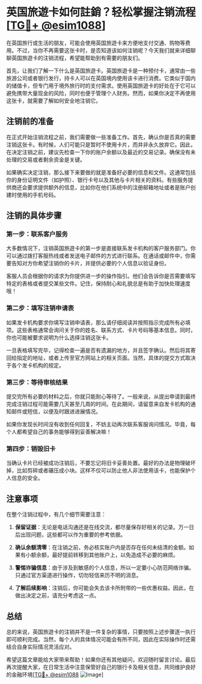 # 英国旅遊卡如何註銷？轻松掌握注销流程[[TG💪+ @esim1088](https://t.me/s/esim1088)]

在英国旅行或生活的朋友，可能会使用英国旅遊卡来方便地支付交通、购物等费用。不过，当你不再需要这张卡时，是否知道该如何注销呢？今天我们就来详细聊聊英国旅遊卡的注销流程，希望能帮助到有需要的朋友们。

首先，让我们了解一下什么是英国旅遊卡。英国旅遊卡是一种预付卡，通常由一些旅游公司或者银行发行，持卡人可以在英国境内使用该卡进行消费。它类似于国内的储值卡，但专门用于境外旅行时的支付需求。使用英国旅遊卡的好处在于它可以避免携带大量现金的风险，同时也便于管理个人财务。然而，如果你决定不再使用这张卡，就需要了解如何安全地注销它。

## 注销前的准备

在正式开始注销流程之前，我们需要做一些准备工作。首先，确认你是否真的需要注销这张卡。有时候，人们可能只是暂时不使用卡片，而并非永久放弃它。因此，在决定注销之前，建议先检查一下你的账户余额以及最近的交易记录。确保没有未处理的交易或者剩余资金是关键。

如果确实决定注销，那么接下来要做的就是准备好必要的信息和文件。这通常包括你的身份证明文件（如护照）、银行卡号以及其他与卡片相关的资料。有些服务提供商还会要求提供额外的信息，比如你在他们系统中的注册邮箱地址或者是账户创建时使用的手机号码。

## 注销的具体步骤

### 第一步：联系客户服务

大多数情况下，注销英国旅遊卡的第一步是直接联系发卡机构的客户服务部门。你可以通过拨打客服热线或者发送电子邮件的方式进行联系。在通话或邮件中，你需要告知对方你希望注销你的卡片，并提供必要的个人信息以验证身份。

客服人员会根据你的请求为你提供进一步的操作指引。他们会告诉你是否需要填写特定的表格或者提交某些文件。记住，保持耐心和礼貌总是有助于加快处理速度哦！

### 第二步：填写注销申请表

如果发卡机构要求你填写注销申请表，那么请仔细阅读并按照指示完成所有必填项。这些表格通常会询问关于你的姓名、联系方式、卡片号码等基本信息。同时，你也可能被要求说明为什么选择注销这张卡。

一旦表格填写完毕，记得检查一遍是否有遗漏的地方，并且签字确认。然后将其寄回给指定的地址，或者上传至官方网站上的相关页面。当然，具体的提交方式取决于各个发卡机构的规定。

### 第三步：等待审核结果

提交完所有必要的材料之后，你就只能耐心等待了。一般来说，从提出申请到最终完成注销过程可能需要几天甚至几周的时间。在此期间，请留意来自发卡机构的通知邮件或短信，以便及时跟进进展情况。

如果你发现长时间没有收到任何回复，不妨主动再次联系客服询问情况。毕竟，每个人都希望自己的事务能够得到妥善解决嘛！

### 第四步：销毁旧卡

当确认卡片已经被成功注销后，不要忘记将旧卡妥善处置。最好的办法是物理破坏掉，比如剪碎或者碾压成小块。这样不仅可以防止他人非法使用该卡，也能保护个人信息的安全。

## 注意事项

在整个注销过程中，有几个细节需要注意：

1. **保留证据**：无论是电话沟通还是在线交流，都尽量保存好相关的记录。万一日后出现问题，这些都可以作为重要的参考依据。
   
2. **确认余额清零**：在注销之前，务必核实账户内是否存在任何未结清的金额。如果有小额余额，最好提前转移到其他账户上，以免造成不必要的麻烦。

3. **警惕诈骗信息**：由于涉及到敏感的个人信息，所以一定要小心防范网络诈骗。只通过官方渠道进行操作，切勿轻信来历不明的消息。

4. **了解后续影响**：注销后，你可能会失去该卡所附带的一些优惠权益。因此，在做出决定之前，请充分考虑这一点。

## 总结

总的来说，英国旅遊卡的注销并不是一件复杂的事情，只要按照上述步骤逐一执行即可顺利完成。当然，每个人的具体情况可能会有所不同，因此在实际操作时还需结合自身实际情况灵活应对。

希望这篇文章能给大家带来帮助！如果你还有其他疑问，欢迎随时留言讨论。最后再次提醒大家，在日常生活中注意保管好自己的银行卡及相关信息，共同维护良好的金融环境[[TG💪+ @esim1088](https://t.me/s/esim1088) ![Image](https://i.postimg.cc/4NQfJmqS/Snipaste-2025-05-13-00-14-12.png)]
